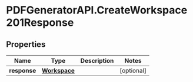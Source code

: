 # PDFGeneratorAPI.CreateWorkspace201Response

## Properties

Name | Type | Description | Notes
------------ | ------------- | ------------- | -------------
**response** | [**Workspace**](Workspace.md) |  | [optional] 


